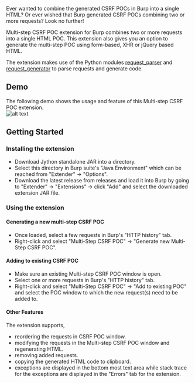 Ever wanted to combine the generated CSRF POCs in Burp into a single HTML? Or ever wished that Burp generated CSRF POCs combining two or more requests? Look no further!  

Multi-step CSRF POC extension for Burp combines two or more requests into a single HTML POC. This extension also gives you an option to generate the multi-step POC using form-based, XHR or jQuery based HTML.  

The extension makes use of the Python modules [request_parser](https://github.com/wrvenkat/request_parser) and [request_generator](https://github.com/wrvenkat/request_generator) to parse requests and generate code.

## Demo
The following demo shows the usage and feature of this Multi-step CSRF POC extension.  
![alt text](https://github.com/wrvenkat/burp-multistep-csrf-poc/blob/master/.md/gifs/multi-step-csrf-demo.gif)

## Getting Started
### Installing the extension
* Download Jython standalone JAR into a directory.
* Select this directory in Burp suite's "Java Environment" which can be reached from "Extender" -> "Options".
* Download the latest release from releases and load it into Burp by going to "Extender" -> "Extensions" -> click "Add" and select the downloaded extension JAR file.

### Using the extension

#### Generating a new multi-step CSRF POC
* Once loaded, select a few requests in Burp's "HTTP history" tab.
* Right-click and select "Multi-Step CSRF POC" -> "Generate new Multi-Step CSRF POC".

#### Adding to existing CSRF POC
* Make sure an existing Multi-step CSRF POC window is open.
* Select one or more requests in Burp's "HTTP history" tab.
* Right-click and select "Multi-Step CSRF POC" -> "Add to existing POC" and select the POC window to which the new request(s) need to be added to.

#### Other Features
The extension supports,
* reordering the requests in CSRF POC window.
* modifying the requests in the Multi-step CSRF POC window and regenerating HTML.
* removing added requests.
* copying the generated HTML code to clipboard.
* exceptions are displayed in the bottom most text area while stack trace for the exceptions are displayed in the "Errors" tab for the extension.